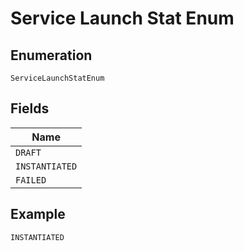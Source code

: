 
# Service Launch Stat Enum

## Enumeration

`ServiceLaunchStatEnum`

## Fields

| Name |
|  --- |
| `DRAFT` |
| `INSTANTIATED` |
| `FAILED` |

## Example

```
INSTANTIATED
```

